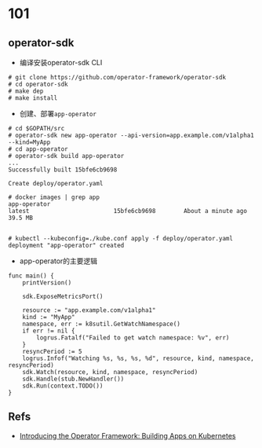 # 101

## operator-sdk

* 编译安装operator-sdk CLI

```
# git clone https://github.com/operator-framework/operator-sdk
# cd operator-sdk
# make dep
# make install
```

* 创建、部署`app-operator`

```
# cd $GOPATH/src
# operator-sdk new app-operator --api-version=app.example.com/v1alpha1 --kind=MyApp
# cd app-operator
# operator-sdk build app-operator
...
Successfully built 15bfe6cb9698

Create deploy/operator.yaml

# docker images | grep app
app-operator                                                         latest                        15bfe6cb9698        About a minute ago   39.5 MB


# kubectl --kubeconfig=./kube.conf apply -f deploy/operator.yaml 
deployment "app-operator" created
```



* app-operator的主要逻辑

```
func main() {
	printVersion()

	sdk.ExposeMetricsPort()

	resource := "app.example.com/v1alpha1"
	kind := "MyApp"
	namespace, err := k8sutil.GetWatchNamespace()
	if err != nil {
		logrus.Fatalf("Failed to get watch namespace: %v", err)
	}
	resyncPeriod := 5
	logrus.Infof("Watching %s, %s, %s, %d", resource, kind, namespace, resyncPeriod)
	sdk.Watch(resource, kind, namespace, resyncPeriod)
	sdk.Handle(stub.NewHandler())
	sdk.Run(context.TODO())
}
```

## Refs

* [Introducing the Operator Framework: Building Apps on Kubernetes](https://www.redhat.com/en/blog/introducing-operator-framework-building-apps-kubernetes)